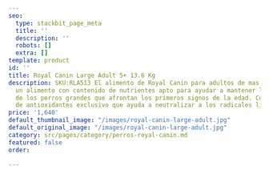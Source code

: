 ```yaml
---
seo:
  type: stackbit_page_meta
  title: ''
  description: ''
  robots: []
  extra: []
template: product
id: ''
title: Royal Canin Large Adult 5+ 13.6 Kg
description: SKU:RLA513 El alimento de Royal Canin para adultos de mas de 5 años es
  un alimento con contenido de nutrientes apto para ayudar a mantener la vitalidad
  de los perros grandes que afrontan los primeros signos de la edad. Contiene un complejo
  de antioxidantes exclusivo que ayuda a neutralizar a los radicales libres.
price: '1,640'
default_thumbnail_image: "/images/royal-canin-large-adult.jpg"
default_original_image: "/images/royal-canin-large-adult.jpg"
category: src/pages/category/perros-royal-canin.md
featured: false
order: 

---
```

